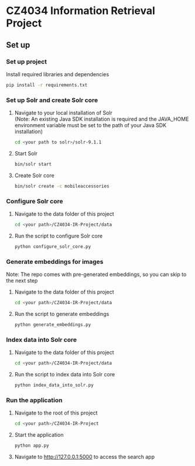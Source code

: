 # CZ4034 Information Retrieval Project

## Set up

### Set up project

Install required libraries and dependencies

``` bash
pip install -r requirements.txt
```

### Set up Solr and create Solr core

1. Navigate to your local installation of Solr </br>
   (Note: An existing Java SDK installation is required and the JAVA_HOME environment variable must be set to the path of your Java SDK installation)

    ``` bash
    cd <your path to solr>/solr-9.1.1
    ```

2. Start Solr

    ``` bash
    bin/solr start
    ```

3. Create Solr core

    ``` bash
    bin/solr create -c mobileaccessories
    ```

### Configure Solr core

1. Navigate to the data folder of this project

    ```bash
    cd <your path>/CZ4034-IR-Project/data
    ```

2. Run the script to configure Solr core

    ```bash
    python configure_solr_core.py
    ```

### Generate embeddings for images

Note: The repo comes with pre-generated embeddings, so you can skip to the next step

1. Navigate to the data folder of this project

    ```bash
    cd <your path>/CZ4034-IR-Project/data
    ```

2. Run the script to generate embeddings

    ```bash
    python generate_embeddings.py
    ```

### Index data into Solr core

1. Navigate to the data folder of this project

    ```bash
    cd <your path>/CZ4034-IR-Project/data
    ```

2. Run the script to index data into Solr core

    ```bash
    python index_data_into_solr.py
    ```

### Run the application

1. Navigate to the root of this project

    ```bash
    cd <your path>/CZ4034-IR-Project
    ```

2. Start the application

    ```bash
    python app.py
    ```

3. Navigate to <http://127.0.0.1:5000> to access the search app
